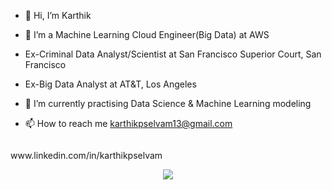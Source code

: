 - 👋 Hi, I’m Karthik
- 👀 I’m a Machine Learning Cloud Engineer(Big Data) at AWS
- Ex-Criminal Data Analyst/Scientist at San Francisco Superior Court, San Francisco
- Ex-Big Data Analyst at AT&T, Los Angeles

- 🌱 I’m currently practising Data Science & Machine Learning modeling
- 📫 How to reach me karthikpselvam13@gmail.com

<p align="left">
  <img file:///Users/kpselvam/Downloads/linkedin-horizontal.svg />
</p>
   www.linkedin.com/in/karthikpselvam


<p align="center">
  <img src="https://user-images.githubusercontent.com/45563371/113604647-24a58000-9678-11eb-9bb9-4877d8f1674a.gif" />
</p>

